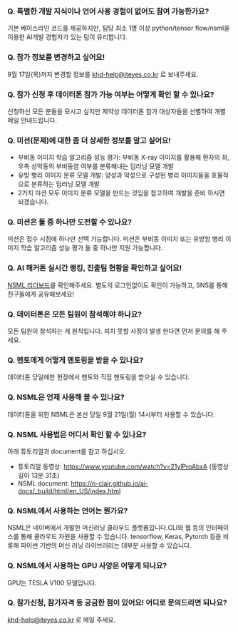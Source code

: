 ### Q. 특별한 개발 지식이나 언어 사용 경험이 없어도 참여 가능한가요?
기본 베이스라인 코드를 제공하지만, 팀당 최소 1명 이상 python/tensor flow/nsml을 이용한 AI개발 경험자가 있는 팀이 유리합니다.

### Q. 참가 정보를 변경하고 싶어요!
9월 17일(목)까지 변경할 정보를 khd-help@iteyes.co.kr 로 보내주세요.

### Q. 참가 신청 후 데이터톤 참가 가능 여부는 어떻게 확인 할 수 있나요? 
신청하신 모든 분들을 모시고 싶지만 제약상 데이터톤 참가 대상자들을 선별하여 개별 메일 안내드립니다.  

### Q. 미션(문제)에 대한 좀 더 상세한 정보를 알고 싶어요!
- 부비동 이미지 학습 알고리즘 성능 평가: 부비동 X-ray 이미지를 활용해 환자의 좌, 우측 상악동의 부비동염 여부를 분류해내는 딥러닝 모델 개발
- 유방 병리 이미지 분류 모델 개발: 양성과 악성으로 구성된 병리 이미지들을 효율적으로 분류하는 딥러닝 모델 개발
- 2가지 미션 모두 이미지 분류 모델을 만드는 것임을 참고하여 개발을 준비 하시면 되겠습니다. 

### Q. 미션은 둘 중 하나만 도전할 수 있나요?
미션은 접수 시점에 하나만 선택 가능합니다. 미션은 부비동 이미지 또는 유방암 병리 이미지 학습 알고리즘 성능 평가 둘 중 하나만 지원 가능합니다.

### Q. AI 해커톤 실시간 랭킹, 진출팀 현황을 확인하고 싶어요!
[NSML 리더보드](https://ai.nsml.navercorp.com/ranking)를 확인해주세요. 별도의 로그인없이도 확인이 가능하고, SNS를 통해 친구들에게 공유해보세요!

### Q. 데이터톤은 모든 팀원이 참석해야 하나요?
모든 팀원이 참석하는 게 원칙입니다. 피치 못할 사정이 발생 한다면 먼저 문의를 해 주세요.

### Q. 멘토에게 어떻게 멘토링을 받을 수 있나요?
데이터톤 당일에만 현장에서 멘토와 직접 멘토링을 받으실 수 있습니다.  

### Q. NSML은 언제 사용해 볼 수 있나요?
데이터톤을 위한 NSML은 본선 당일 9월 21일(월) 14시부터 사용할 수 있습니다.

### Q. NSML 사용법은 어디서 확인 할 수 있나요? 
아래 튜토리얼과 document를 참고 하십시오.
- 튜토리얼 동영상: https://www.youtube.com/watch?v=21ylProAbxA (동영상 길이 13분 31초) 
- NSML document: https://n-clair.github.io/ai-docs/_build/html/en_US/index.html 

### Q. NSML에서 사용하는 언어는 뭔가요?
NSML은 네이버에서 개발한 머신러닝 클라우드 플랫폼입니다.CLI와 웹 등의 인터페이스를 통해 클라우드 자원을 사용할 수 있습니다. tensorflow, Keras, Pytorch 등을 비롯해 파이썬 기반의 머신 러닝 라이브러리는 대부분 사용할 수 있습니다.

### Q. NSML에서 사용하는 GPU 사양은 어떻게 되나요?
GPU는 TESLA V100 모델입니다. 

### Q. 참가신청, 참가자격 등 궁금한 점이 있어요! 어디로 문의드리면 되나요?
khd-help@iteyes.co.kr 로 메일 주세요.
